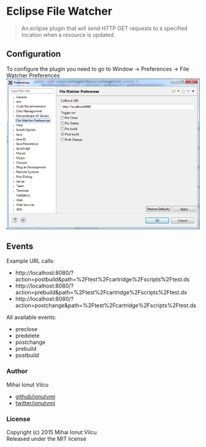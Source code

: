 # Eclipse File Watcher
> An eclipse plugin that will send HTTP GET requests to a specified location
when a resource is updated.

## Configuration
To configure the plugin you need to go to
Window -> Preferences -> File Watcher Preferences
![](screenshoot.png)

## Events
Example URL calls:  

- http://localhost:8080/?action=postbuild&path=%2Ftest%2Fcartridge%2Fscripts%2Ftest.ds
- http://localhost:8080/?action=prebuild&path=%2Ftest%2Fcartridge%2Fscripts%2Ftest.ds
- http://localhost:8080/?action=postchange&path=%2Ftest%2Fcartridge%2Fscripts%2Ftest.ds


All available events: 

- preclose
- predelete
- postchange
- prebuild
- postbuild


### Author

Mihai Ionut Vilcu
 
+ [github/ionutvmi](https://github.com/ionutvmi)
+ [twitter/ionutvmi](http://twitter.com/ionutvmi) 

### License
Copyright (c) 2015 Mihai Ionut Vilcu   
Released under the MIT license

